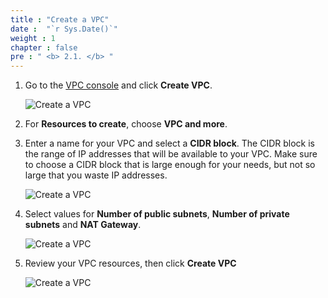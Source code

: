 ```yaml
---
title : "Create a VPC"
date :  "`r Sys.Date()`" 
weight : 1 
chapter : false
pre : " <b> 2.1. </b> "
---
```

 
1. Go to the [VPC console](https://console.aws.amazon.com/vpc/) and click **Create VPC**.

    ![Create a VPC](/images/preparation/1/1.png)

2. For **Resources to create**, choose **VPC and more**.
3. Enter a name for your VPC and select a **CIDR block**. The CIDR block is the range of IP addresses that will be available to your VPC. Make sure to choose a CIDR block that is large enough for your needs, but not so large that you waste IP addresses.

    ![Create a VPC](/images/preparation/1/2.png)

4. Select values for **Number of public subnets**, **Number of private subnets** and **NAT Gateway**.

    ![Create a VPC](/images/preparation/1/3.png)
5. Review your VPC resources, then click **Create VPC**

    ![Create a VPC](/images/preparation/1/4.png)